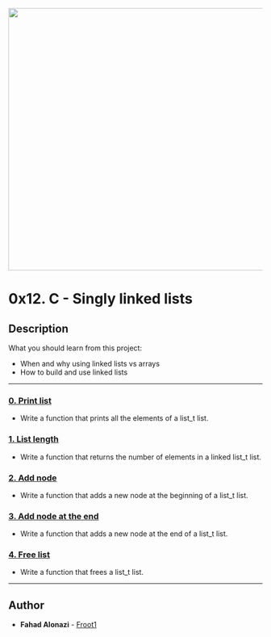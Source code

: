 <p align="center">
<img width="520" align="center" altlt="Image" src="https://github.com/user-attachments/assets/2c0209ea-4cdf-41c3-aef4-e380991dba36" />
</p>

# 0x12. C - Singly linked lists

## Description
What you should learn from this project:

* When and why using linked lists vs arrays
* How to build and use linked lists

---

### [0. Print list](./0-print_list.c)
* Write a function that prints all the elements of a list_t list.


### [1. List length](./1-list_len.c)
* Write a function that returns the number of elements in a linked list_t list.


### [2. Add node](./2-add_node.c)
* Write a function that adds a new node at the beginning of a list_t list.


### [3. Add node at the end](./3-add_node_end.c)
* Write a function that adds a new node at the end of a list_t list.


### [4. Free list](./4-free_list.c)
* Write a function that frees a list_t list.


---

## Author
* **Fahad Alonazi** - [Froot1](https://github.com/settings/profile)
